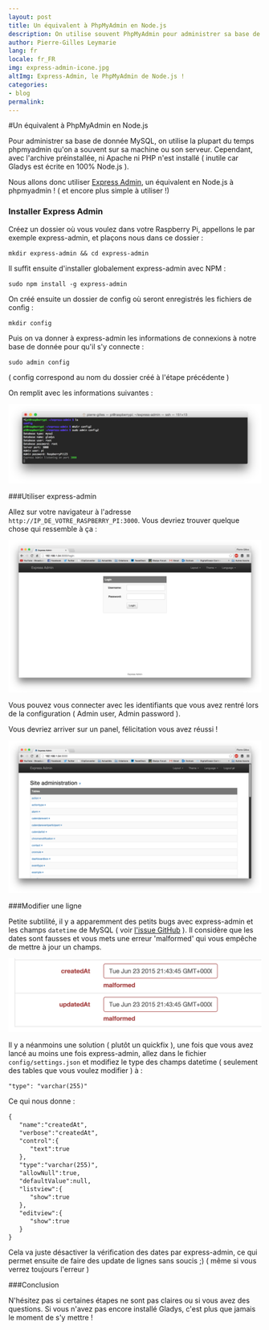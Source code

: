 ```yaml
---
layout: post
title: Un équivalent à PhpMyAdmin en Node.js
description: On utilise souvent PhpMyAdmin pour administrer sa base de donnée MySQL, voici Express-admin, son équivalent Node.js !
author: Pierre-Gilles Leymarie
lang: fr
locale: fr_FR
img: express-admin-icone.jpg
altImg: Express-Admin, le PhpMyAdmin de Node.js !
categories:
- blog
permalink: 
---
```


#Un équivalent à PhpMyAdmin en Node.js

Pour administrer sa base de donnée MySQL, on utilise la plupart du temps phpmyadmin qu'on a souvent sur sa machine ou son serveur. Cependant, avec l'archive préinstallée, ni Apache ni PHP n'est installé ( inutile car Gladys est écrite en 100% Node.js ).

Nous allons donc utiliser [Express Admin](http://simov.github.io/express-admin/), un équivalent en Node.js à phpmyadmin ! ( et encore plus simple à utiliser !)

### Installer Express Admin

Créez un dossier où vous voulez dans votre Raspberry Pi, appellons le par exemple express-admin, et plaçons nous dans ce dossier : 

```
mkdir express-admin && cd express-admin
```

Il suffit ensuite d'installer globalement express-admin avec NPM : 

```
sudo npm install -g express-admin
```

On créé ensuite un dossier de config où seront enregistrés les fichiers de config :

```
mkdir config
```

Puis on va donner à express-admin les informations de connexions à notre base de donnée pour qu'il s'y connecte : 

```
sudo admin config
```

( config correspond au nom du dossier créé à l'étape précédente )

On remplit avec les informations suivantes : 

![Configuration](/assets/images/articles/equivalent-phphmyadmin-nodejs/configuration.png)
 
###Utiliser express-admin 

Allez sur votre navigateur à l'adresse `http://IP_DE_VOTRE_RASPBERRY_PI:3000`. Vous devriez trouver quelque chose qui ressemble à ça :

![Login page](/assets/images/articles/equivalent-phphmyadmin-nodejs/login.png)

Vous pouvez vous connecter avec les identifiants que vous avez rentré lors de la configuration ( Admin user, Admin password ). 

Vous devriez arriver sur un panel, félicitation vous avez réussi !

![Panel](/assets/images/articles/equivalent-phphmyadmin-nodejs/panel.png)

###Modifier une ligne

Petite subtilité, il y a apparemment des petits bugs avec express-admin et les champs `datetime` de MySQL ( voir [l'issue GitHub](https://github.com/simov/express-admin/issues/50) ). Il considère que les dates sont fausses et vous mets une erreur 'malformed' qui vous empêche de mettre à jour un champs. 

![Malformed](/assets/images/articles/equivalent-phphmyadmin-nodejs/malformed.png)

Il y a néanmoins une solution ( plutôt un quickfix ), une fois que vous avez lancé au moins une fois express-admin, allez dans le fichier `config/settings.json` et modifiez le type des champs datetime ( seulement des tables que vous voulez modifier ) à :

```
"type": "varchar(255)"
```

Ce qui nous donne : 

```
{  
   "name":"createdAt",
   "verbose":"createdAt",
   "control":{  
      "text":true
   },
   "type":"varchar(255)",
   "allowNull":true,
   "defaultValue":null,
   "listview":{  
      "show":true
   },
   "editview":{  
      "show":true
   }
}
```

Cela va juste désactiver la vérification des dates par express-admin, ce qui permet ensuite de faire des update de lignes sans soucis ;) ( même si vous verrez toujours l'erreur )


###Conclusion

N'hésitez pas si certaines étapes ne sont pas claires ou si vous avez des questions. Si vous n'avez pas encore installé Gladys, c'est plus que jamais le moment de s'y mettre !